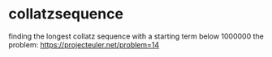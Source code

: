 # collatzsequence
finding the longest collatz sequence with a starting term below 1000000
the problem: https://projecteuler.net/problem=14